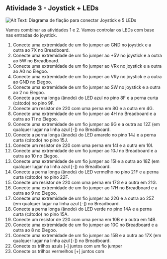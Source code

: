 ## Atividade 3 - Joystick + LEDs

![Alt Text: Diagrama de fiação para conectar Joystick e 5 LEDs](../img/act3_joy+led.png)

Vamos combinar as atividades 1 e 2. Vamos controlar os LEDs com base nas entradas do joystick.
1.	Conecte uma extremidade de um fio jumper ao GND no joystick e a outra ao 7X no Breadboard.
2.	Conecte uma extremidade de um fio jumper ao +5V no joystick e a outra ao 5W no Breadboard.
3.	Conecte uma extremidade de um fio jumper ao VRx no joystick e a outra ao A0 no Elegoo.
4.	Conecte uma extremidade de um fio jumper ao VRy no joystick e a outra ao GND no Elegoo.
5.	Conecte uma extremidade de um fio jumper ao SW no joystick e a outra ao 2 no Elegoo.
6.	Conecte a perna longa (ânodo) do LED azul no pino 8F e a perna curta (cátodo) no pino 9F.
7.	Conecte um resistor de 220 com uma perna em 8G e a outra em 4G.
8.	Conecte uma extremidade de um fio jumper ao 4H no Breadboard e a outra ao 11 no Elegoo.
9.	Conecte uma extremidade de um fio jumper ao 9G e a outra ao 12Z (em qualquer lugar na linha azul [-]) no Breadboard.
10.	Conecte a perna longa (ânodo) do LED amarelo no pino 14J e a perna curta (cátodo) no pino 15J.
11.	Conecte um resistor de 220 com uma perna em 14I e a outra em 10I.
12.	Conecte uma extremidade de um fio jumper ao 10J no Breadboard e a outra ao 10 no Elegoo.
13.	Conecte uma extremidade de um fio jumper ao 15I e a outra ao 18Z (em qualquer lugar na linha azul [-]) no Breadboard.
14.	Conecte a perna longa (ânodo) do LED vermelho no pino 21F e a perna curta (cátodo) no pino 22F.
15.	Conecte um resistor de 220 com uma perna em 17G e a outra em 21G.
16.	Conecte uma extremidade de um fio jumper ao 17H no Breadboard e a outra ao 9 no Elegoo.
17.	Conecte uma extremidade de um fio jumper ao 22G e a outra ao 25Z (em qualquer lugar na linha azul [-]) no Breadboard.
18.	Conecte a perna longa (ânodo) do LED verde no pino 14A e a perna curta (cátodo) no pino 15A.
19.	Conecte um resistor de 220 com uma perna em 10B e a outra em 14B.
20.	Conecte uma extremidade de um fio jumper ao 10C no Breadboard e a outra ao 8 no Elegoo.
21.	Conecte uma extremidade de um fio jumper ao 15B e a outra ao 17X (em qualquer lugar na linha azul [-]) no Breadboard.
22. Conecte os trilhos azuis [-] juntos com um fio jumper
23. Conecte os trilhos vermelhos [+] juntos com